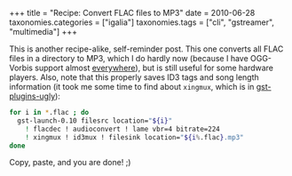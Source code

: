 +++
title = "Recipe: Convert FLAC files to MP3"
date = 2010-06-28
taxonomies.categories = ["igalia"]
taxonomies.tags = ["cli", "gstreamer", "multimedia"]
+++

This is another recipe-alike, self-reminder post. This one converts all
FLAC files in a directory to MP3, which I do hardly now (because I have
OGG-Vorbis support almost [everywhere][]), but is still useful for
some hardware players. Also, note that this properly saves ID3 tags and
song length information (it took me some time to find about `xingmux`,
which is in [gst-plugins-ugly][]):

```bash
for i in *.flac ; do
  gst-launch-0.10 filesrc location="${i}" 
    ! flacdec ! audioconvert ! lame vbr=4 bitrate=224 
    ! xingmux ! id3mux ! filesink location="${i%.flac}.mp3"
done
```

Copy, paste, and you are done! ;)

  [everywhere]: http://en.wikipedia.org/wiki/N900
  [gst-plugins-ugly]: http://www.gstreamer.net/data/doc/gstreamer/head/gst-plugins-ugly-plugins/html
